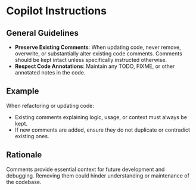 # Copilot Instructions

## General Guidelines

- **Preserve Existing Comments**: When updating code, never remove, overwrite, or substantially alter existing code comments. Comments should be kept intact unless specifically instructed otherwise.
- **Respect Code Annotations**: Maintain any TODO, FIXME, or other annotated notes in the code.

## Example

When refactoring or updating code:
- Existing comments explaining logic, usage, or context must always be kept.
- If new comments are added, ensure they do not duplicate or contradict existing ones.

## Rationale

Comments provide essential context for future development and debugging. Removing them could hinder understanding or maintenance of the codebase.
